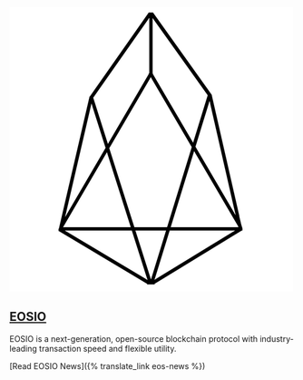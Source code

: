 
[![EOSIO](/assets/block-production/eosio.png)](https://eos.io)

[EOSIO]((https://eos.io))
---

EOSIO is a next-generation, open-source blockchain protocol with industry-leading transaction speed and flexible utility. 

[Read EOSIO News]({% translate_link eos-news %})

